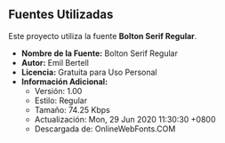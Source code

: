 ## Fuentes Utilizadas

Este proyecto utiliza la fuente **Bolton Serif Regular**.

* **Nombre de la Fuente:** Bolton Serif Regular
* **Autor:** Emil Bertell
* **Licencia:** Gratuita para Uso Personal
* **Información Adicional:**
    * Versión: 1.00
    * Estilo: Regular
    * Tamaño: 74.25 Kbps
    * Actualización: Mon, 29 Jun 2020 11:30:30 +0800
    * Descargada de: OnlineWebFonts.COM
